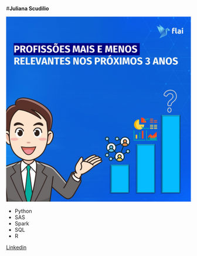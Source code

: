 #**Juliana Scudilio**

![ju](post_abril.jpg)

* Python
* SAS
* Spark
* SQL
* R

[Linkedin](https://www.linkedin.com/in/julianascudilio/)
